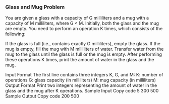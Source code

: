 ### Glass and Mug Problem

You are given a glass with a capacity of G milliliters and a mug with a capacity of M milliliters, where G < M. Initially, both the glass and the mug are empty. You need to perform an operation K times, which consists of the following:

If the glass is full (i.e., contains exactly G milliliters), empty the glass.
If the mug is empty, fill the mug with M milliliters of water.
Transfer water from the mug to the glass until the glass is full or the mug is empty.
After performing these operations K times, print the amount of water in the glass and the mug.

Input Format
The first line contains three integers K, G, and M:
K: number of operations
G: glass capacity (in milliliters)
M: mug capacity (in milliliters)
Output Format
Print two integers representing the amount of water in the glass and the mug after K operations.
Sample Input
Copy code
5 300 500
Sample Output
Copy code
200 500